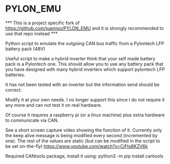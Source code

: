 # PYLON_EMU

*** This is a project specific fork of https://github.com/juamiso/PYLON_EMU and it is strongly recommended to use that repo instead ***

Python script to emulate the outgoing CAN bus traffic from a Pylontech LFP battery pack (48V)

Useful script to make a hybrid inverter think that your self made battery pack is a Pylontech one. This should allow you to use any battery pack that you have designed with many hybrid inverters which support pylontech LFP batteries.

It has not been tested with an inverter but the information send should be correct.

Modify it at your own needs. I no longer support this since I do not require it any more and can not test it on real hardware.

Of course it requires a raspberry pi (or a linux machine) plus extra hardware to communicate via CAN.

See a short screen capture video showing the function of it. Currently only the keep alive message is being modified every second (incremented by one). The rest of the values are static (but can be modified in the script to be set on-the-fly) https://www.youtube.com/watch?v=CiFts8KZV6k

Required CANtools package, install it using:
python3 -m pip install cantools
